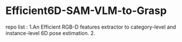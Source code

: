 # Efficient6D-SAM-VLM-to-Grasp
repo list : 
1.An Efficient RGB-D features extractor to category-level and instance-level 6D pose estimation. 
2.
